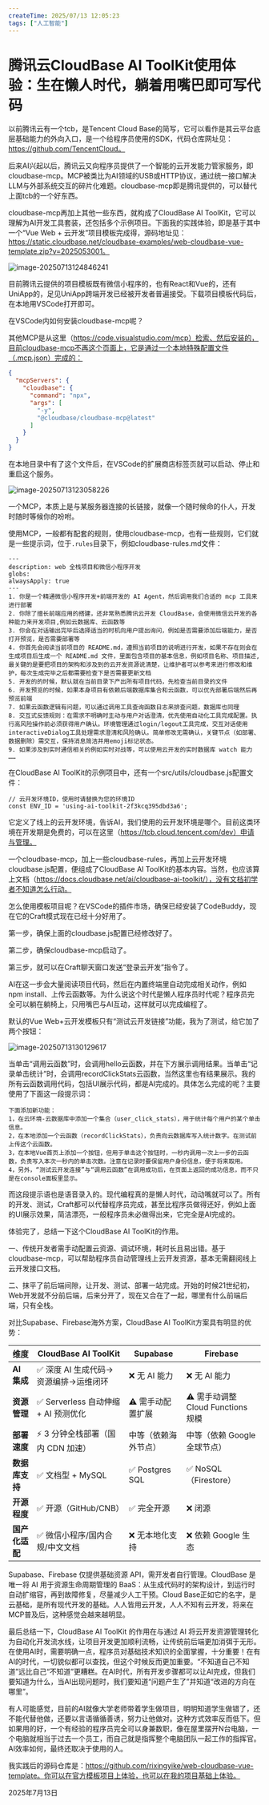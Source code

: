 ```yaml
---
createTime: 2025/07/13 12:05:23
tags: ["人工智能"]
---
```


# 腾讯云CloudBase AI ToolKit使用体验：生在懒人时代，躺着用嘴巴即可写代码

以前腾讯云有一个tcb，是Tencent Cloud Base的简写，它可以看作是其云平台底层基础能力的外向入口，是一个给程序员使用的SDK，代码仓库网址见：https://github.com/TencentCloud。

后来AI兴起以后，腾讯云又向程序员提供了一个智能的云开发能力管家服务，即cloudbase-mcp。MCP被类比为AI领域的USB或HTTP协议，通过统一接口解决LLM与外部系统交互的碎片化难题。cloudbase-mcp即是腾讯提供的，可以替代上面tcb的一个好东西。

cloudbase-mcp再加上其他一些东西，就构成了CloudBase AI ToolKit，它可以理解为AI开发工具套装，还包括多个示例项目。下面我的实践体验，即是基于其中一个“Vue Web + 云开发”项目模板完成得，源码地址见：https://static.cloudbase.net/cloudbase-examples/web-cloudbase-vue-template.zip?v=2025053001。

![image-20250713124846241](assets/image-20250713124846241.png)

目前腾讯云提供的项目模板既有微信小程序的，也有React和Vue的，还有UniApp的，足见UniApp跨端开发已经被开发者普遍接受。下载项目模板代码后，在本地用VSCode打开即可。

在VSCode内如何安装cloudbase-mcp呢？

其他MCP是从这里（https://code.visualstudio.com/mcp）检索、然后安装的，目前cloudbase-mcp不再这个页面上，它是通过一个本地特殊配置文件（.mcp.json）完成的：

```json
{
  "mcpServers": {
    "cloudbase": {
      "command": "npx",
      "args": [
        "-y",
        "@cloudbase/cloudbase-mcp@latest"
      ]
    }
  }
}
```

在本地目录中有了这个文件后，在VSCode的扩展商店标签页就可以启动、停止和重启这个服务。

![image-20250713123058226](assets/image-20250713123058226.png)

一个MCP，本质上是与某服务器连接的长链接，就像一个随时候命的仆人，开发时随时等候你的吩咐。

使用MCP，一般都有配套的规则，使用cloudbase-mcp，也有一些规则，它们就是一些提示词，位于`.rules`目录下，例如cloudbase-rules.md文件：

```
---
description: web 全栈项目和微信小程序开发
globs: 
alwaysApply: true
---
1. 你是一个精通微信小程序开发+前端开发的 AI Agent，然后调用我们合适的 mcp 工具来进行部署
2. 你除了擅长前端应用的搭建，还非常熟悉腾讯云开发 CloudBase，会使用微信云开发的各种能力来开发项目,例如云数据库、云函数等
3. 你会在对话输出完毕后选择适当的时机向用户提出询问，例如是否需要添加后端能力，是否打开预览，是否需要部署等
4. 你首先会阅读当前项目的 README.md，遵照当前项目的说明进行开发，如果不存在则会在生成项目后生成一个 README.md 文件，里面包含项目的基本信息，例如项目名称、项目描述, 最关键的是要把项目的架构和涉及到的云开发资源说清楚，让维护者可以参考来进行修改和维护，每次生成完毕之后都需要检查下是否需要更新文档
5. 开发的的时候，默认就在当前目录下产出所有项目代码，先检查当前目录的文件
6. 开发预览的时候，如果本身项目有依赖后端数据库集合和云函数，可以优先部署后端然后再预览前端
7. 如果云函数逻辑有问题，可以通过调用工具查询函数日志来排查问题，数据库也同理
8. 交互式反馈规则：在需求不明确时主动与用户对话澄清，优先使用自动化工具完成配置。执行高风险操作前必须获得用户确认。环境管理通过login/logout工具完成，交互对话使用interactiveDialog工具处理需求澄清和风险确认。简单修改无需确认，关键节点（如部署、数据删除）需交互，保持消息简洁并用emoji标记状态。 
9. 如果涉及到实时通信相关的例如实时对战等，可以使用云开发的实时数据库 watch 能力
……
```

在CloudBase AI ToolKit的示例项目中，还有一个src/utils/cloudbase.js配置文件：

```
// 云开发环境ID，使用时请替换为您的环境ID
const ENV_ID = 'using-ai-toolkit-2f3kcq395dbd3a6';
```

它定义了线上的云开发环境，告诉AI，我们使用的云开发环境是哪个。目前这类环境在开发期是免费的，可以在这里（https://tcb.cloud.tencent.com/dev）申请与管理。

一个cloudbase-mcp，加上一些cloudbase-rules，再加上云开发环境cloudbase.js配置，便组成了CloudBase AI ToolKit的基本内容。当然，也应该算上文档（https://docs.cloudbase.net/ai/cloudbase-ai-toolkit/），没有文档初学者不知道怎么行动。

怎么使用模板项目呢？在VSCode的插件市场，确保已经安装了CodeBuddy，现在它的Craft模式现在已经十分好用了。

第一步，确保上面的cloudbase.js配置已经修改好了。

第二步，确保cloudbase-mcp启动了。

第三步，就可以在Craft聊天窗口发送“登录云开发”指令了。

AI在这一步会大量阅读项目代码，然后在内置终端里自动完成相关动作，例如npm install、上传云函数等。为什么说这个时代是懒人程序员时代呢？程序员完全可以躺在躺椅上，只用嘴巴与AI互动，这样就可以完成编程了。

默认的Vue Web+云开发模板只有“测试云开发链接”功能，我为了测试，给它加了两个按钮：

![image-20250713130129617](assets/image-20250713130129617.png)

当单击“调用云函数”时，会调用hello云函数，并在下方展示调用结果。当单击“记录单击统计”时，会调用recordClickStats云函数，当然这里也有结果展示。我的所有云函数调用代码，包括UI展示代码，都是AI完成的。具体怎么完成的呢？主要使用了下面这一段提示词：

```
下面添加新功能：
1，在云环境-云数据库中添加一个集合（user_click_stats），用于统计每个用户的某个单击信息。
2，在本地添加一个云函数（recordClickStats），负责向云数据库写入统计数字。在测试前上传这个云函数。
3，在本地Vue首页上添加一个按钮，但用于单击这个按钮时，一秒内调用一次上一步的云函数，负责写入本次一秒内的单击次数。注意在记录时要保留用户身份信息，便于将来取用。
4，另外，“测试云开发连接”与“调用云函数”在调用成功后，在页面上返回的成功信息，而不只是在console面板里显示。
```

而这段提示语也是语音录入的。现代编程真的是懒人时代，动动嘴就可以了。所有的开发、测试，Craft都可以代替程序员完成，甚至比程序员做得还好，例如上面的UI展示效果，简洁漂亮，一般程序员未必做得出来，它完全是AI完成的。

体验完了，总结一下这个CloudBase AI ToolKit的作用。

一、传统开发者需手动配置云资源、调试环境，耗时长且易出错。基于cloudbase-mcp，可以帮助程序员自动管理线上云开发资源，基本无需翻阅线上云开发接口文档。

二、抹平了前后端间隙，让开发、测试、部署一站完成。开始的时候21世纪初，Web开发就不分前后端，后来分开了，现在又合在了一起，哪里有什么前端后端，只有全栈。

对比Supabase、Firebase海外方案，CloudBase AI ToolKit方案具有明显的优势：

| **维度**       | **CloudBase AI ToolKit**             | **Supabase**         | **Firebase**                      |
| -------------- | ------------------------------------ | -------------------- | --------------------------------- |
| **AI 集成**    | ✅ 深度 AI 生成代码→资源编排→运维闭环 | ❌ 无 AI 能力         | ❌ 无 AI 能力                      |
| **资源管理**   | ✅ Serverless 自动伸缩 + AI 预测优化  | ⚠️ 需手动配置扩展     | ⚠️ 需手动调整 Cloud Functions 规模 |
| **部署速度**   | ⚡ 3 分钟全栈部署（国内 CDN 加速）    | 中等（依赖海外节点） | 中等（依赖 Google 全球节点）      |
| **数据库支持** | ✅ 文档型 + MySQL                     | ✅ Postgres SQL       | ✅ NoSQL（Firestore）              |
| **开源程度**   | ✅ 开源（GitHub/CNB）                 | ✅ 完全开源           | ❌ 闭源                            |
| **国产化适配** | ✅ 微信小程序/国内合规/中文文档       | ❌ 无本地化支持       | ❌ 依赖 Google 生态                |

Supabase、Firebase 仅提供基础资源 API，需开发者自行管理。CloudBase 是唯一将 AI 用于资源生命周期管理的 BaaS：从生成代码时的架构设计，到运行时自动扩缩容，再到故障修复，尽量减少人工干预。Cloud Base正如它的名字，是云基础，是所有现代开发的基础。人人皆用云开发，人人不知有云开发，将来在MCP普及后，这种感觉会越来越明显。

最后总结一下，CloudBase AI ToolKit 的作用在与通过 AI 将云开发资源管理转化为自动化开发流水线，让项目开发更加顺利流畅，让传统前后端更加消弭于无形。在使用AI时，需要明确一点，程序员对基础技术知识的全面掌握，十分重要！在有AI的时代，一切貌似都可以查找，但这个时候反而更加重要。“不知道自己不知道”远比自己“不知道”更糟糕。在AI时代，所有开发步骤都可以让AI完成，但我们要知道为什么，当AI出现问题时，我们要知道“问题产生了”并知道“改进的方向在哪里”。

有人可能感觉，目前的AI就像大学老师带着学生做项目，明明知道学生做错了，还不能代替他做，还要以言语循循善诱，努力让他做对。这种方式效率反而低下。但如果用的好，一个有经验的程序员完全可以身兼数职，像在屋里摆开N台电脑，一个电脑就相当于过去一个员工，而自己就是指挥整个电脑团队一起工作的指挥官。AI效率如何，最终还取决于使用的人。

我实践后的源码仓库是：https://github.com/rixingyike/web-cloudbase-vue-template。你可以在官方模板项目上体验，也可以在我的项目基础上体验。

2025年7月13日
